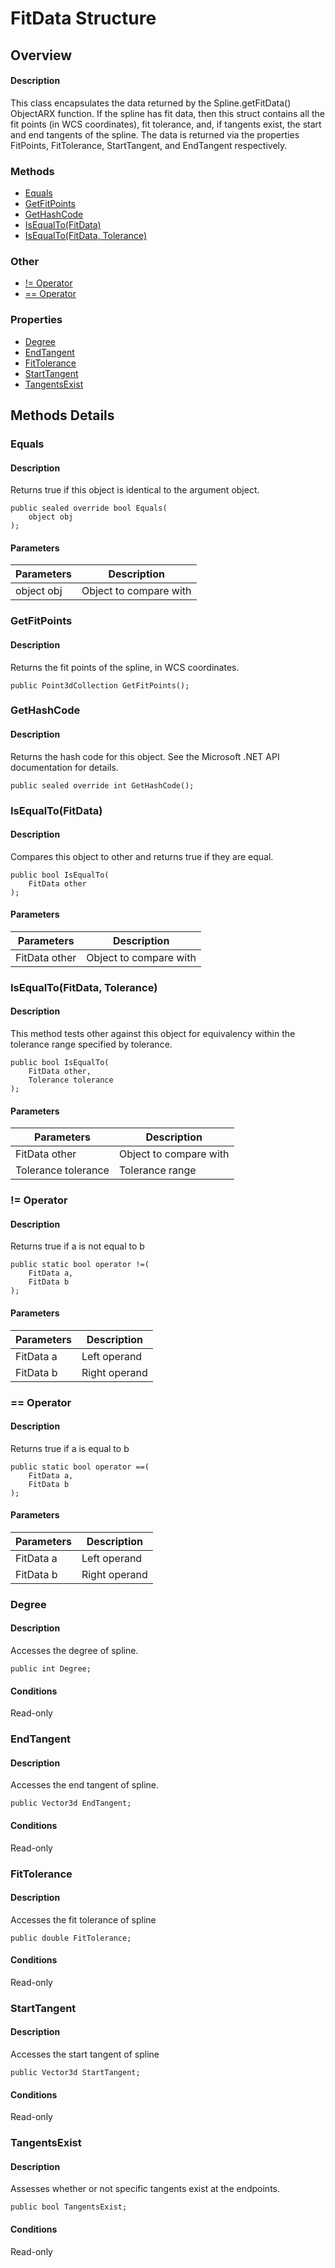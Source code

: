 # FitData Structure

## Overview

#### Description
This class encapsulates the data returned by the Spline.getFitData() ObjectARX function. 
If the spline has fit data, then this struct contains all the fit points (in WCS coordinates), fit tolerance, and, if tangents exist, the start and end tangents of the spline. The data is returned via the properties FitPoints, FitTolerance, StartTangent, and EndTangent respectively.
### Methods

- [Equals](#equals)
- [GetFitPoints](#getfitpoints)
- [GetHashCode](#gethashcode)
- [IsEqualTo(FitData)](#isequalto(fitdata))
- [IsEqualTo(FitData, Tolerance)](#isequalto(fitdata,-tolerance))

### Other

- [!= Operator](#!=-operator)
- [== Operator](#==-operator)

### Properties

- [Degree](#degree)
- [EndTangent](#endtangent)
- [FitTolerance](#fittolerance)
- [StartTangent](#starttangent)
- [TangentsExist](#tangentsexist)


## Methods Details

### Equals

#### Description
Returns true if this object is identical to the argument object.
```text
public sealed override bool Equals(
    object obj
);
```

#### Parameters

| Parameters | Description |
| --- | --- |
| object obj | Object to compare with |

### GetFitPoints

#### Description
Returns the fit points of the spline, in WCS coordinates.
```text
public Point3dCollection GetFitPoints();
```

### GetHashCode

#### Description
Returns the hash code for this object. See the Microsoft .NET API documentation for details.
```text
public sealed override int GetHashCode();
```

### IsEqualTo(FitData)

#### Description
Compares this object to other and returns true if they are equal.
```text
public bool IsEqualTo(
    FitData other
);
```

#### Parameters

| Parameters | Description |
| --- | --- |
| FitData other | Object to compare with |

### IsEqualTo(FitData, Tolerance)

#### Description
This method tests other against this object for equivalency within the tolerance range specified by tolerance.
```text
public bool IsEqualTo(
    FitData other, 
    Tolerance tolerance
);
```

#### Parameters

| Parameters | Description |
| --- | --- |
| FitData other | Object to compare with |
| Tolerance tolerance | Tolerance range |

### != Operator

#### Description
Returns true if a is not equal to b
```text
public static bool operator !=(
    FitData a, 
    FitData b
);
```

#### Parameters

| Parameters | Description |
| --- | --- |
| FitData a | Left operand |
| FitData b | Right operand |

### == Operator

#### Description
Returns true if a is equal to b
```text
public static bool operator ==(
    FitData a, 
    FitData b
);
```

#### Parameters

| Parameters | Description |
| --- | --- |
| FitData a | Left operand |
| FitData b | Right operand |

### Degree

#### Description
Accesses the degree of spline.
```text
public int Degree;
```

#### Conditions
Read-only
### EndTangent

#### Description
Accesses the end tangent of spline.
```text
public Vector3d EndTangent;
```

#### Conditions
Read-only
### FitTolerance

#### Description
Accesses the fit tolerance of spline
```text
public double FitTolerance;
```

#### Conditions
Read-only
### StartTangent

#### Description
Accesses the start tangent of spline
```text
public Vector3d StartTangent;
```

#### Conditions
Read-only
### TangentsExist

#### Description
Assesses whether or not specific tangents exist at the endpoints.
```text
public bool TangentsExist;
```

#### Conditions
Read-only